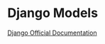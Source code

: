 # Django Models

[Django Official Documentation](https://docs.djangoproject.com/en/3.0/topics/db/models/#)





